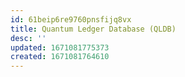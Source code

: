 ```yaml
---
id: 61beip6re9760pnsfijq8vx
title: Quantum Ledger Database (QLDB)
desc: ''
updated: 1671081775373
created: 1671081764610
---
```

